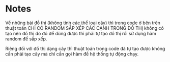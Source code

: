 # Notes

Về những bài đồ thị (không tính các thể loại cây) thì trong code ở bên trên thuật toán CHỈ CÓ RANDOM SẮP XẾP CÁC CẠNH TRONG ĐỒ THỊ không có tạo nên đồ thị do đó để dùng được thì phải tự tạo đồ thị rồi sử dụng hàm random để sắp xếp.

Riêng đối với đồ thị dạng cây thì thuật toán trong code đã tự tạo được không cần phải tạo cây mà chỉ cần gọi hàm để hệ thống tự động chạy.
